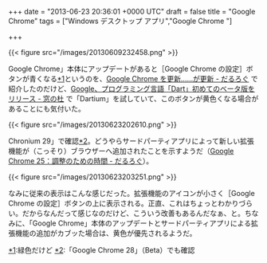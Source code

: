 
+++
date = "2013-06-23 20:36:01 +0000 UTC"
draft = false
title = "Google Chrome"
tags = ["Windows デスクトップ アプリ","Google Chrome "]

+++


{{< figure src="/images/20130609232458.png"  >}}

Google Chrome」本体にアップデートがあると［Google Chrome の設定］ボタンが青くなる<a href="#f-2499763b" name="fn-2499763b" title="緑色だけど">*1</a>というのを、<a href="https://blog.daruyanagi.jp/entry/2013/06/09/234743">Google Chrome を更新……が更新 - だるろぐ</a> で紹介したのだけど、<a href="http://www.forest.impress.co.jp/docs/news/20130620_604504.html">Google、プログラミング言語「Dart」初めてのベータ版をリリース - 窓の杜</a> で「Dartium」を試していて、このボタンが黄色くなる場合があることにも気付いた。

{{< figure src="/images/20130623202610.png"  >}}

Chronium 29」で確認<a href="#f-a8808e0d" name="fn-a8808e0d" title="「Google Chrome 28」（Beta）でも確認">*2</a>。どうやらサードパーティアプリによって新しい拡張機能が（こっそり）ブラウザーへ追加されたことを示すようだ（<a href="https://blog.daruyanagi.jp/entry/2013/02/26/213124">Google Chrome 25：調整のための時間 - だるろぐ</a>）。

{{< figure src="/images/20130623203251.png"  >}}

なみに従来の表示はこんな感じだった。拡張機能のアイコンが小さく［Google Chrome の設定］ボタンの上に表示される。正直、これはちょっとわかりづらい。だからなんだって感じなのだけど、こういう改善もあるんだなぁ、と。ちなみに、「Google Chrome」本体のアップデートとサードパーティアプリによる拡張機能の追加がカブッた場合は、黄色が優先されるようだ。
<div class="footnote">
<a href="#fn-2499763b" name="f-2499763b" class="footnote-number">*1</a><span class="footnote-delimiter">:</span><span class="footnote-text">緑色だけど</span>
<a href="#fn-a8808e0d" name="f-a8808e0d" class="footnote-number">*2</a><span class="footnote-delimiter">:</span><span class="footnote-text">「Google Chrome 28」（Beta）でも確認</span>
</div>

